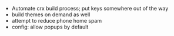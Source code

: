 - Automate crx build process; put keys somewhere out of the way
- build themes on demand as well
- attempt to reduce phone home spam
- config: allow popups by default
